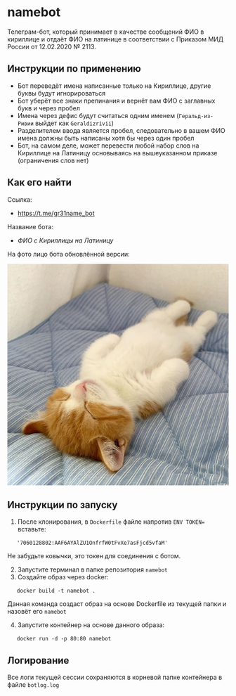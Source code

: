# namebot
Телеграм-бот, который принимает в качестве сообщений ФИО в кириллице и отдаёт ФИО на латинице в соответствии с Приказом МИД России от 12.02.2020 № 2113.

## Инструкции по применению
  * Бот переведёт имена написанные только на Кириллице, другие буквы будут игнорироваться
  * Бот уберёт все знаки препинания и вернёт вам ФИО с заглавных букв и через пробел
  * Имена через дефис будут считаться одним именем (`Геральд-из-Ривии` выйдет как `Geraldizrivii`)
  * Разделителем ввода является пробел, следовательно в вашем ФИО имена должны быть написаны хотя бы через один пробел
  * Бот, на самом деле, может перевести любой набор слов на Кириллице на Латиницу основываясь на вышеуказанном приказе (ограничения слов нет)
## Как его найти
Ссылка: 

  * <https://t.me/gr31name_bot>

Название бота:
* _ФИО с Кириллицы на Латиницу_

На фото лицо бота обновлённой версии: 

![alt text](https://raw.githubusercontent.com/gaohryuuki/namebot/main/sleepy_kitten.jpg)

## Инструкции по запуску
1. После клонирования, в `Dockerfile` файле напротив `ENV TOKEN=` вставьте:
```
   '7060128802:AAF6AYAlZU1OnfrfW0tFvXe7asFjcd5vfaM'
```
Не забудьте ковычки, это токен для соединения с ботом.

2. Запустите терминал в папке репозитория `namebot`
3. Создайте образ через docker: 
```
   docker build -t namebot .
```
   Данная команда создаст образ на основе Dockerfile из текущей папки и назовёт его `namebot`

4. Запустите контейнер на основе данного образа:
 ``` 
    docker run -d -p 80:80 namebot   
```

## Логирование
Все логи текущей сессии сохраняются в корневой папке контейнера в файле `botlog.log`
